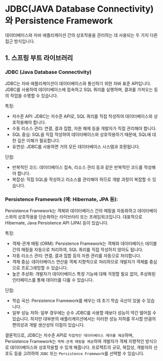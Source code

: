# JDBC(JAVA Database Connectivity)와 Persistence Framework

데이터베이스와 자바 애플리케이션 간의 상호작용을 관리하는 데 사용되는 두 가지 다른 접근 방식입니다.

## 1. 스프링 부트 라이브러리

### **JDBC (Java Database Connectivity)**

JDBC는 자바 애플리케이션이 데이터베이스와 통신하기 위한 자바 표준 API입니다. JDBC를 사용하여 데이터베이스에 접속하고 SQL 쿼리를 실행하며, 결과를 가져오는 등의 작업을 수행할 수 있습니다.

특징:

- 저수준 API: JDBC는 저수준 API로, SQL 쿼리를 직접 작성하여 데이터베이스와 상호작용해야 합니다.
- 수동 리소스 관리: 연결, 결과 집합, 자원 해제 등을 개발자가 직접 관리해야 합니다.
- SQL 중심: SQL을 직접 작성하여 데이터베이스와 상호작용하기 때문에, SQL에 대한 깊은 이해가 필요합니다.
- 유연성: JDBC를 사용하면 거의 모든 데이터베이스 시스템과 호환됩니다.

단점:

- 반복적인 코드: 데이터베이스 접속, 리소스 관리 등과 같은 반복적인 코드를 작성해야 합니다.
- 복잡성: 직접 SQL을 작성하고 리소스를 관리해야 하므로 개발 과정이 복잡할 수 있습니다.

### **Persistence Framework (예: Hibernate, JPA 등):**

Persistence Framework는 객체와 데이터베이스 간의 매핑을 자동화하고 데이터베이스와의 상호작용을 단순화하는 라이브러리 또는 프레임워크입니다. 대표적으로 Hibernate, Java Persistence API (JPA) 등이 있습니다.

특징:

- 객체-관계 매핑 (ORM): Persistence Framework는 객체와 데이터베이스 테이블 간의 매핑을 자동으로 처리하여, SQL 쿼리를 직접 작성하지 않아도 됩니다.
- 자동 리소스 관리: 연결, 결과 집합 등의 자원 관리를 자동으로 처리합니다.
- 객체 중심: 데이터베이스 연산을 객체 지향적으로 처리하므로 개발자가 객체를 중심으로 프로그래밍할 수 있습니다.
- 높은 추상화: 개발자가 데이터베이스 특정 기능에 대해 걱정할 필요 없이, 추상화된 인터페이스를 통해 데이터를 다룰 수 있습니다.

단점:

- 학습 곡선: Persistence Framework를 배우는 데 초기 학습 곡선이 있을 수 있습니다.
- 일부 성능 저하: 일부 경우에는 순수 JDBC를 사용할 때보다 성능이 약간 떨어질 수 있습니다. 하지만 대부분의 애플리케이션에서는 이러한 성능 저하를 무시할 만큼의 편의성과 개발 생산성의 이점이 있습니다.

결론적으로, JDBC는 저수준 API로 `직접적인 데이터베이스 제어를 제공`하며, Persistence Framework는 `객체-관계 매핑을 제공`하여 개발자가 객체 지향적인 방식으로 데이터베이스와 상호작용할 수 있게 해줍니다. 프로젝트의 규모, 복잡성, 개발자의 선호도 등을 고려하여 `JDBC` 또는 `Persistence Framework`를 선택할 수 있습니다.
